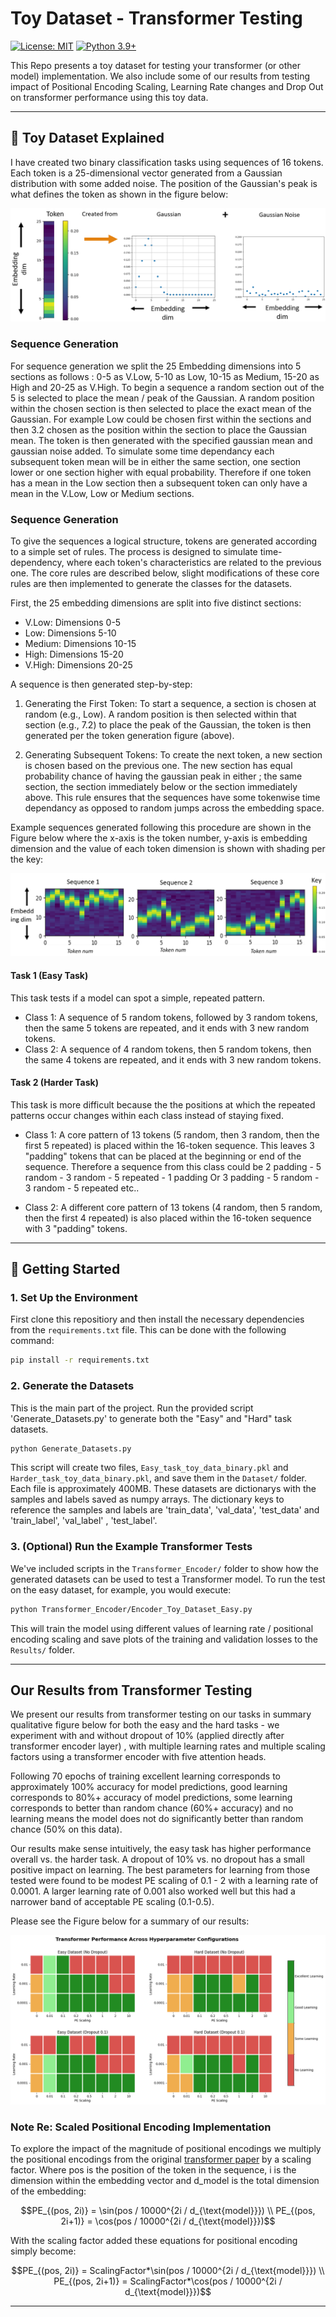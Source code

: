 # Toy Dataset - Transformer Testing

[![License: MIT](https://img.shields.io/badge/License-MIT-yellow.svg)](https://opensource.org/licenses/MIT)
[![Python 3.9+](https://img.shields.io/badge/python-3.9+-blue.svg)](https://www.python.org/downloads/)

This Repo presents a toy dataset for testing your transformer (or other model) implementation.
We also include some of our results from testing impact of Positional Encoding Scaling, Learning Rate changes and Drop Out on transformer performance using this toy data. 

---

## 📖 Toy Dataset Explained

I have created two binary classification tasks using sequences of 16 tokens. Each token is a 25-dimensional vector generated from a Gaussian distribution with some added noise. The position of the Gaussian's peak is what defines the token as shown in the figure below:


![Token Creation Explained](image.png)


### Sequence Generation

For sequence generation we split the 25 Embedding dimensions into 5 sections as follows : 0-5 as V.Low, 5-10 as Low, 10-15 as Medium, 15-20 as High and 20-25 as V.High.
To begin a sequence a random section out of the 5 is selected to place the mean / peak of the Gaussian. A random position within the chosen section is then selected to place the exact mean of the Gaussian. For example Low could be chosen first within the sections and then 3.2 chosen as the position within the section to place the Gaussian mean. The token is then generated with the specified gaussian mean and gaussian noise added. To simulate some time dependancy each subsequent token mean will be in either the same section, one section lower or one section higher with equal probability. Therefore if one token has a mean in the Low section then a subsequent token can only have a mean in the V.Low, Low or Medium sections.

### Sequence Generation

To give the sequences a logical structure, tokens are generated according to a simple set of rules. The process is designed to simulate time-dependency, where each token's characteristics are related to the previous one. The core rules are described below, slight modifications of these core rules are then implemented to generate the classes for the datasets.

First, the 25 embedding dimensions are split into five distinct sections:
* V.Low: Dimensions 0-5
* Low: Dimensions 5-10
* Medium: Dimensions 10-15
* High: Dimensions 15-20
* V.High: Dimensions 20-25

A sequence is then generated step-by-step:
1. Generating the First Token: To start a sequence, a section is chosen at random (e.g., Low). A random position is then selected within that section (e.g., 7.2) to place the peak of the Gaussian, the token is then generated per the token generation figure (above).

2. Generating Subsequent Tokens: To create the next token, a new section is chosen based on the previous one. The new section has equal probability chance of having the gaussian peak in either ; the same section, the section immediately below or the section immediately above. This rule ensures that the sequences have some tokenwise time dependancy as opposed to random jumps across the embedding space.

Example sequences generated following this procedure are shown in the Figure below where the x-axis is the token number, y-axis is embedding dimension and the value of each token dimension is shown with shading per the key: 

![Example Sequences](example_sequences.png)


#### Task 1 (Easy Task)
This task tests if a model can spot a simple, repeated pattern.

* Class 1: A sequence of 5 random tokens, followed by 3 random tokens, then the same 5 tokens are repeated, and it ends with 3 new random tokens.
* Class 2: A sequence of 4 random tokens, then 5 random tokens, then the same 4 tokens are repeated, and it ends with 3 new random tokens.


#### Task 2 (Harder Task)

This task is more difficult because the the positions at which the repeated patterns occur changes within each class instead of staying fixed.

* Class 1:  A core pattern of 13 tokens (5 random, then 3 random, then the first 5 repeated) is placed within the 16-token sequence. This leaves 3 "padding" tokens that can be placed at the beginning or end of the sequence. Therefore a sequence from this class could be 2 padding - 5 random - 3 random - 5 repeated - 1 padding Or 3 padding - 5 random - 3 random - 5 repeated etc..

* Class 2:  A different core pattern of 13 tokens (4 random, then 5 random, then the first 4 repeated) is also placed within the 16-token sequence with 3 "padding" tokens.

---

## 🚀 Getting Started

### 1. Set Up the Environment
First clone this repositiory and then install the necessary dependencies from the `requirements.txt` file.
This can be done with the following command:
```bash
pip install -r requirements.txt
```

### 2. Generate the Datasets

This is the main part of the project. Run the provided script 'Generate_Datasets.py' to generate both the "Easy" and "Hard" task datasets.

```bash
python Generate_Datasets.py
```

This script will create two files, `Easy_task_toy_data_binary.pkl` and `Harder_task_toy_data_binary.pkl`, and save them in the `Dataset/` folder. Each file is approximately 400MB.
These datasets are dictionarys with the samples and labels saved as numpy arrays. The dictionary keys to reference the samples and labels are 'train_data', 'val_data', 'test_data' and 'train_label', 'val_label' , 'test_label'.

### 3. (Optional) Run the Example Transformer Tests

We've included scripts in the `Transformer_Encoder/` folder to show how the generated datasets can be used to test a Transformer model. To run the test on the easy dataset, for example, you would execute:

```bash
python Transformer_Encoder/Encoder_Toy_Dataset_Easy.py
```

This will train the model using different values of learning rate / positional encoding scaling and save plots of the training and validation losses to the `Results/` folder.

---

## Our Results from Transformer Testing 
We present our results from transformer testing on our tasks in summary qualitative figure below for both the easy and the hard tasks - we experiment with and without dropout of 10% (applied directly after transformer encoder layer) , with multiple learning rates and multiple scaling factors using a transformer encoder with five attention heads.

Following 70 epochs of training excellent learning corresponds to approximately 100% accuracy for model predictions, good learning corresponds to 80%+ accuracy of model predictions, some learning corresponds to better than random chance (60%+ accuracy) and no learning means the model does not do significantly better than random chance (50% on this data). 

Our results make sense intuitively, the easy task has higher performance overall vs. the harder task. A dropout of 10% vs. no dropout has a small positive impact on learning. The best parameters for learning from those tested were found to be modest PE scaling of 0.1 - 2 with a learning rate of 0.0001. A larger learning rate of 0.001 also worked well but this had a narrower band of acceptable PE scaling (0.1-0.5). 

Please see the Figure below for a summary of our results: 


![Transformer Testing Results](Transformer_results.png)



### Note Re: Scaled Positional Encoding Implementation

To explore the impact of the magnitude of positional encodings we multiply the positional encodings from the original [transformer paper](https://arxiv.org/abs/1706.03762) by a scaling factor. Where pos is the position of the token in the sequence, i is the dimension within the embedding vector and d_model is the total dimension of the embedding: 

```math
PE_{(pos, 2i)} = \sin(pos / 10000^{2i / d_{\text{model}}}) \\
PE_{(pos, 2i+1)} = \cos(pos / 10000^{2i / d_{\text{model}}})
```

With the scaling factor added these equations for positional encoding simply become: 

```math
PE_{(pos, 2i)} = ScalingFactor*\sin(pos / 10000^{2i / d_{\text{model}}}) \\
PE_{(pos, 2i+1)} = ScalingFactor*\cos(pos / 10000^{2i / d_{\text{model}}})
```

---